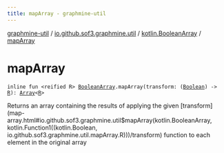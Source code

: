```yaml
---
title: mapArray - graphmine-util
---
```


[graphmine-util](../../index.html) / [io.github.sof3.graphmine.util](../index.html) / [kotlin.BooleanArray](index.html) / [mapArray](./map-array.html)

# mapArray

`inline fun <reified R> `[`BooleanArray`](https://kotlinlang.org/api/latest/jvm/stdlib/kotlin/-boolean-array/index.html)`.mapArray(transform: (`[`Boolean`](https://kotlinlang.org/api/latest/jvm/stdlib/kotlin/-boolean/index.html)`) -> `[`R`](map-array.html#R)`): `[`Array`](https://kotlinlang.org/api/latest/jvm/stdlib/kotlin/-array/index.html)`<`[`R`](map-array.html#R)`>`

Returns an array containing the results of applying the given [transform](map-array.html#io.github.sof3.graphmine.util$mapArray(kotlin.BooleanArray, kotlin.Function1((kotlin.Boolean, io.github.sof3.graphmine.util.mapArray.R)))/transform) function to each element in the
original array

